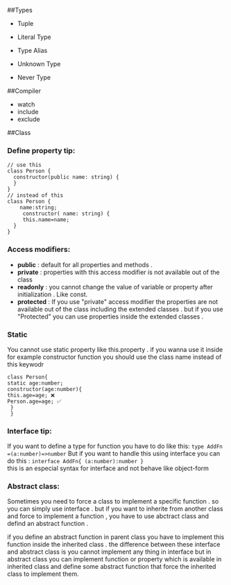 ##Types

* Tuple

* Literal Type
* Type Alias

*  Unknown Type

*  Never Type

##Compiler

* watch
* include
* exclude

##Class

### Define property tip:
	// use this
	class Person {
	  constructor(public name: string) {
	  }
	}
	// instead of this 
	class Person {
		name:string;
	 	 constructor( name: string) {
	 	 this.name=name;
	  }
	}
### Access modifiers:
* **public** : default for all properties and methods . 
* **private** : properties with this access modifier is not available out of the class
* **readonly** : you cannot change the value of variable or property after initialization . Like const.
* **protected** : If you use "private" access modifier the properties are not available out of the class including the extended classes . but if you use "Protected" you can use properties inside the extended classes .


### Static
You cannot use static property like this.property . 
if you wanna use it inside for example constructor function you should use the class name instead of this keywodr 

	class Person{
    static age:number;
	constructor(age:number){
	this.age=age; ❌
	Person.age=age; ✅
	 }
	 }
	 
	 
### Interface tip:
If you want to define a type for function you have to do like this:
	`type AddFn =(a:number)=>number`
But if you want to handle this using interface you can do this :
`interface AddFn{
	(a:number):number
}`	
this is an especial syntax for interface and not behave like object-form

### Abstract class:
Sometimes you need to force a class to implement a specific function . 
so you can simply use interface . but if you want to inherite from another class and force to implement a function , you have to use abctract class and defind an abstract function . 

if you define an abstract function in parent class you have to implement this function inside the inherited class . 
the difference between these interface and abstract class is you cannot implement any thing in interface but in abstract class you can implement function or property which is available in inherited class and define some abstract function that force the inherited class to implement them.